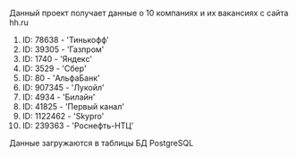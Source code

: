 Данный проект получает данные о 10 компаниях и их вакансиях с сайта hh.ru

1. ID: 78638 - 'Тинькофф' 
2. ID: 39305 - 'Газпром'
3. ID: 1740 - 'Яндекс'
4. ID: 3529 - 'Сбер'
5. ID: 80 - 'АльфаБанк'
6. ID: 907345 - 'Лукойл'
7. ID: 4934 - 'Билайн' 
8. ID: 41825 - 'Первый канал' 
9. ID: 1122462 - 'Skypro'
10. ID: 239363 - 'Роснефть-НТЦ'

Данные загружаются в таблицы БД PostgreSQL
